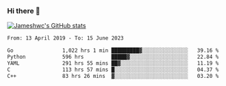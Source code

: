 ### Hi there 👋

[![Jameshwc's GitHub stats](https://github-readme-stats.vercel.app/api?username=jameshwc)](https://github.com/anuraghazra/github-readme-stats)

<!--START_SECTION:waka-->

```txt
From: 13 April 2019 - To: 15 June 2023

Go                1,022 hrs 1 min █████████▓░░░░░░░░░░░░░░░   39.16 %
Python            596 hrs         █████▓░░░░░░░░░░░░░░░░░░░   22.84 %
YAML              291 hrs 55 mins ██▓░░░░░░░░░░░░░░░░░░░░░░   11.19 %
C                 113 hrs 57 mins █░░░░░░░░░░░░░░░░░░░░░░░░   04.37 %
C++               83 hrs 26 mins  ▓░░░░░░░░░░░░░░░░░░░░░░░░   03.20 %
```

<!--END_SECTION:waka-->